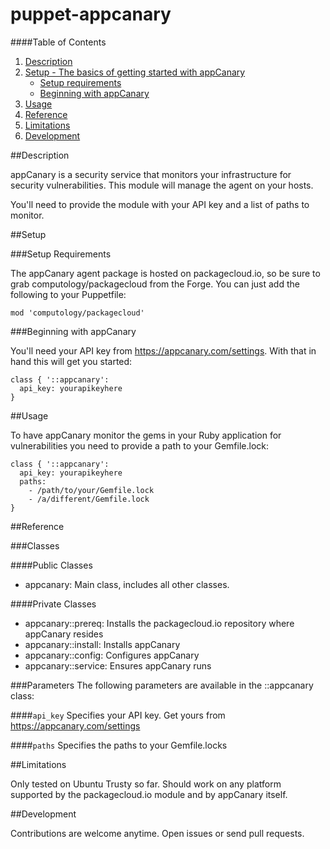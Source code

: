 # puppet-appcanary

####Table of Contents

1. [Description](#description)
2. [Setup - The basics of getting started with appCanary](#setup)
    * [Setup requirements](#setup-requirements)
    * [Beginning with appCanary](#beginning-with-appCanary)
3. [Usage](#usage)
4. [Reference](#reference)
5. [Limitations](#limitations)
6. [Development](#development)

##Description

appCanary is a security service that monitors your infrastructure for security vulnerabilities. This module will manage the agent on your hosts.

You'll need to provide the module with your API key and a list of paths to monitor.

##Setup

###Setup Requirements

The appCanary agent package is hosted on packagecloud.io, so be sure to grab computology/packagecloud from the Forge. You can just add the following to your Puppetfile:

`mod 'computology/packagecloud'`

###Beginning with appCanary 

You'll need your API key from https://appcanary.com/settings. With that in hand this will get you started:

```puppet
class { '::appcanary':
  api_key: yourapikeyhere
}
```

##Usage

To have appCanary monitor the gems in your Ruby application for vulnerabilities you need to provide a path to your Gemfile.lock:

```puppet
class { '::appcanary':
  api_key: yourapikeyhere
  paths:
    - /path/to/your/Gemfile.lock
    - /a/different/Gemfile.lock
}
```

##Reference

###Classes

####Public Classes
* appcanary: Main class, includes all other classes.

####Private Classes
* appcanary::prereq: Installs the packagecloud.io repository where appCanary resides
* appcanary::install: Installs appCanary
* appcanary::config: Configures appCanary
* appcanary::service: Ensures appCanary runs

###Parameters
The following parameters are available in the ::appcanary class:

####`api_key`
Specifies your API key. Get yours from https://appcanary.com/settings

####`paths`
Specifies the paths to your Gemfile.locks

##Limitations

Only tested on Ubuntu Trusty so far. Should work on any platform supported by the packagecloud.io module and by appCanary itself.

##Development

Contributions are welcome anytime. Open issues or send pull requests.
